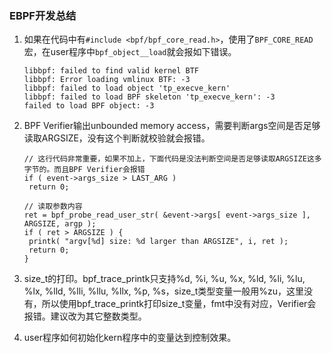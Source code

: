 ### EBPF开发总结

1. 如果在代码中有`#include <bpf/bpf_core_read.h>`，使用了`BPF_CORE_READ`宏，在user程序中`bpf_object__load`就会报如下错误。

   ```
   libbpf: failed to find valid kernel BTF
   libbpf: Error loading vmlinux BTF: -3
   libbpf: failed to load object 'tp_execve_kern'
   libbpf: failed to load BPF skeleton 'tp_execve_kern': -3
   failed to load BPF object: -3
   ```

   

2. BPF Verifier输出unbounded memory access，需要判断args空间是否足够读取ARGSIZE，没有这个判断就校验就会报错。

   ```
   // 这行代码非常重要，如果不加上，下面代码是没法判断空间是否足够读取ARGSIZE这多字节的。而且BPF Verifier会报错
   if ( event->args_size > LAST_ARG )
   	return 0;
   
   // 读取参数内容
   ret = bpf_probe_read_user_str( &event->args[ event->args_size ], ARGSIZE, argp );
   if ( ret > ARGSIZE ) {
   	printk( "argv[%d] size: %d larger than ARGSIZE", i, ret );
   	return 0;
   }
   ```



3. size_t的打印。bpf_trace_printk只支持%d, %i, %u, %x, %ld, %li, %lu, %lx, %lld, %lli, %llu, %llx, %p, %s，size_t类型变量一般用%zu，这里没有，所以使用bpf_trace_printk打印size_t变量，fmt中没有对应，Verifier会报错。建议改为其它整数类型。

   

4. user程序如何初始化kern程序中的变量达到控制效果。
